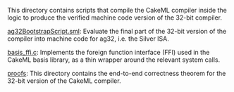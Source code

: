 This directory contains scripts that compile the CakeML compiler
inside the logic to produce the verified machine code version of the
32-bit compiler.

[ag32BootstrapScript.sml](ag32BootstrapScript.sml):
Evaluate the final part of the 32-bit version of the compiler
into machine code for ag32, i.e. the Silver ISA.

[basis_ffi.c](basis_ffi.c):
Implements the foreign function interface (FFI) used in the CakeML basis
library, as a thin wrapper around the relevant system calls.

[proofs](proofs):
This directory contains the end-to-end correctness theorem for the
32-bit version of the CakeML compiler.
